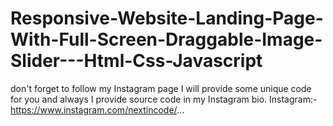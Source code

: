# Responsive-Website-Landing-Page-With-Full-Screen-Draggable-Image-Slider---Html-Css-Javascript
don't forget to follow my Instagram page I will provide some unique code for you and always I provide source code in my Instagram bio.   Instagram:- https://www.instagram.com/nextincode/...

